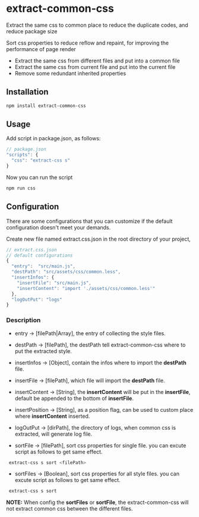 # extract-common-css

Extract the same css to common place to reduce the duplicate codes, and reduce package size

Sort css properties to reduce reflow and repaint, for improving the performance of page render

  - Extract the same css from different files and put into a common file
  - Extract the same css from current file and put into the current file
  - Remove some redundant inherited properties

## Installation
```bash
npm install extract-common-css
```

## Usage
Add script in package.json, as follows:
```js
// package.json
"scripts": {
  "css": "extract-css s"
}
```
Now you can run the script
```bash
npm run css
```

## Configuration
There are some configurations that you can customize if the default configuration doesn't meet your demands.

Create new file named extract.css.json in the root directory of your project, 
```js
// extract.css.json 
// default configurations
{
  "entry":  "src/main.js",
  "destPath": "src/assets/css/common.less",
  "insertInfos": {
    "insertFile": "src/main.js",
    "insertContent": "import './assets/css/common.less'"
  },
  "logOutPut": "logs"
}
```
### Description
 - entry -> [filePath|Array<filePath>], the entry of collecting the style files.
 - destPath -> [filePath], the destPath tell extract-common-css where to put the extracted style.
 - insertInfos -> [Object], contain the infos where to import the **destPath** file.
  - insertFile -> [filePath], which file will import the **destPath** file.
  - insertContent -> [String], the **insertContent** will be put in the **insertFile**, default be appended to the bottom of **insertFile**.
  - insertPosition -> [String], as a position flag, can be used to custom place where **insertContent** inserted.
 - logOutPut -> [dirPath], the directory of logs, when common css is extracted, will generate log file.

 - sortFile -> [filePath], sort css properties for single file. you can excute script as follows to get same effect.
```bash
 extract-css s sort <filePath>
```
 - sortFiles -> [Boolean], sort css properties for all style files. you can excute script as follows to get same effect. 
```bash
 extract-css s sort
```
**NOTE:** When config the **sortFiles** or **sortFile**, the extract-common-css will not extract common css between the different files.
